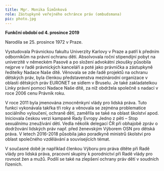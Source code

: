 ```yaml
---
title: Mgr. Monika Šimůnková
role: Zástupkyně veřejného ochránce práv (ombudsmana)
pic: photo.jpg
---
```

**Funkční období od 4. prosince 2019**

Narodila se 25. prosince 1972 v Praze. 

Vystudovala Právnickou fakultu Univerzity Karlovy v Praze a patří k předním odborníkům na právní ochranu dětí. Absolvovala roční stipendijní pobyt na univerzitě v německém Pasově a po složení advokátní zkoušky působila nejprve v řadě právnických kanceláří a poté jako právnička a zástupkyně ředitelky Nadace Naše dítě. Věnovala se zde řadě projektů na ochranu dětských práv, byla členkou představenstva mezinárodní organizace v oblasti dětských práv EURONET se sídlem v Bruselu. Je také zakladatelkou Linky právní pomoci Nadace Naše dítě, za níž obdržela společně s nadací v roce 2006 cenu Právník roku.

V roce 2011 byla jmenována zmocněnkyní vlády pro lidská práva. Tuto funkci vykonávala takřka tři roky a věnovala se zejména problematice sociálního vyloučení, ochraně dětí, zaměřila se také na oblast školství apod. Iniciovala českou verzi kampaně Rady Evropy Jedno z pěti – Stop sexuálnímu zneužívání dětí. Vedla několik delegací ČR při obhajobě zpráv o dodržování lidských práv např. před ženevským Výborem OSN pro dětská práva. V letech 2016-2018 působila jako poradkyně ministrů školství pro oblast společného vzdělávání a souvisejících témat.

V současné době je například členkou Výboru pro práva dítěte při Radě vlády pro lidská práva, pracovní skupiny k porodnictví při Radě vlády pro rovnost žen a mužů. Podílí se také na zlepšení ochrany práv dětí v soudních řízeních.
